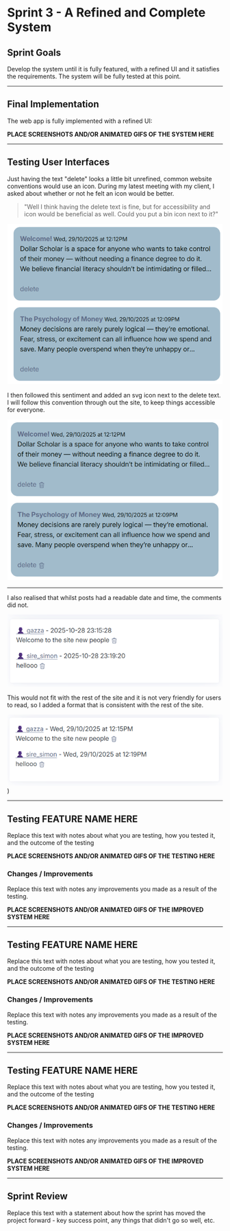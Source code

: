 # Sprint 3 - A Refined and Complete System


## Sprint Goals

Develop the system until it is fully featured, with a refined UI and it satisfies the requirements. The system will be fully tested at this point.


---

## Final Implementation

The web app is fully implemented with a refined UI:

**PLACE SCREENSHOTS AND/OR ANIMATED GIFS OF THE SYSTEM HERE**


---

## Testing User Interfaces

Just having the text "delete" looks a little bit unrefined, common website conventions would use an icon. During my latest meeting with my client, I asked about whether or not he felt an icon would be better.

> "Well I think having the delete text is fine, but for accessibility and icon would be beneficial as well. Could you put a bin icon next to it?"

![Posts without delete icon](screenshots/UI-post1.png)

I then followed this sentiment and added an svg icon next to the delete text. I will follow this convention through out the site, to keep things accessible for everyone.

![Posts with delete icon](screenshots/UI-post2.png)


---

I also realised that whilst posts had a readable date and time, the comments did not. 

![Comments without readable dates](screenshots/UI-comments1.png)

This would not fit with the rest of the site and it is not very friendly for users to read, so I added a format that is consistent with the rest of the site.

![Comments with readable dates](screenshots/UI-comments2.png))


---

## Testing FEATURE NAME HERE

Replace this text with notes about what you are testing, how you tested it, and the outcome of the testing

**PLACE SCREENSHOTS AND/OR ANIMATED GIFS OF THE TESTING HERE**

### Changes / Improvements

Replace this text with notes any improvements you made as a result of the testing.

**PLACE SCREENSHOTS AND/OR ANIMATED GIFS OF THE IMPROVED SYSTEM HERE**


---

## Testing FEATURE NAME HERE

Replace this text with notes about what you are testing, how you tested it, and the outcome of the testing

**PLACE SCREENSHOTS AND/OR ANIMATED GIFS OF THE TESTING HERE**

### Changes / Improvements

Replace this text with notes any improvements you made as a result of the testing.

**PLACE SCREENSHOTS AND/OR ANIMATED GIFS OF THE IMPROVED SYSTEM HERE**


---

## Testing FEATURE NAME HERE

Replace this text with notes about what you are testing, how you tested it, and the outcome of the testing

**PLACE SCREENSHOTS AND/OR ANIMATED GIFS OF THE TESTING HERE**

### Changes / Improvements

Replace this text with notes any improvements you made as a result of the testing.

**PLACE SCREENSHOTS AND/OR ANIMATED GIFS OF THE IMPROVED SYSTEM HERE**


---

## Sprint Review

Replace this text with a statement about how the sprint has moved the project forward - key success point, any things that didn't go so well, etc.

